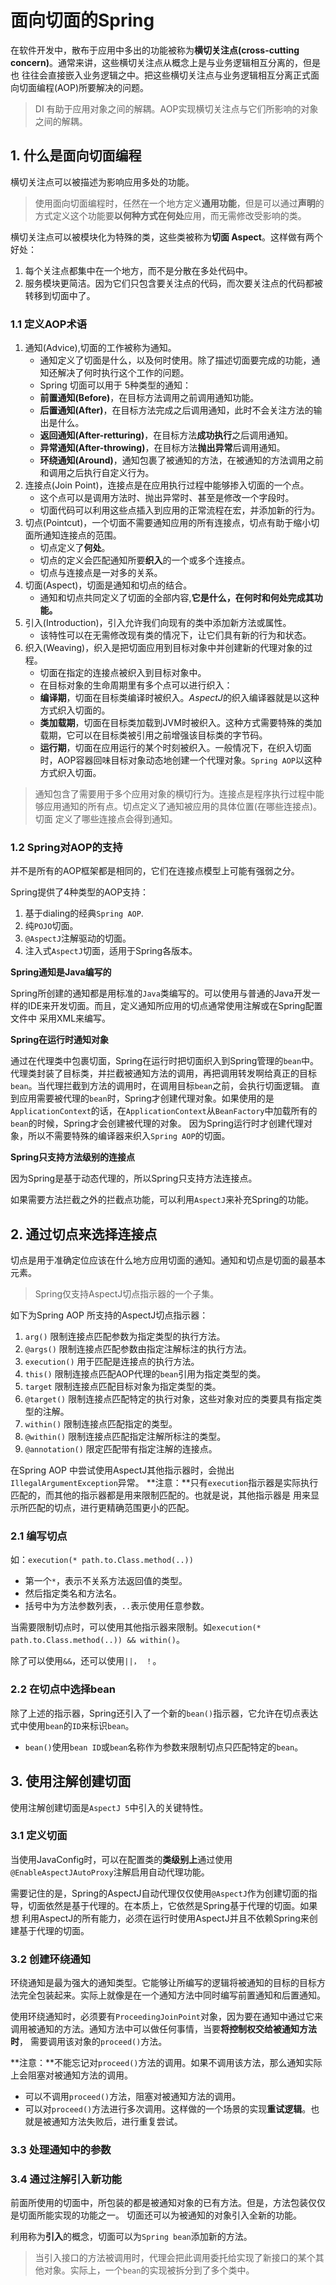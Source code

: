 # 面向切面的Spring

在软件开发中，散布于应用中多出的功能被称为**横切关注点(cross-cutting concern)**。通常来讲，这些横切关注点从概念上是与业务逻辑相互分离的，但是也
往往会直接嵌入业务逻辑之中。把这些横切关注点与业务逻辑相互分离正式面向切面编程(AOP)所要解决的问题。

> DI 有助于应用对象之间的解耦。AOP实现横切关注点与它们所影响的对象之间的解耦。

## 1. 什么是面向切面编程

横切关注点可以被描述为影响应用多处的功能。

> 使用面向切面编程时，任然在一个地方定义**通用功能**，但是可以通过**声明**的方式定义这个功能要**以何种方式在何处**应用，而无需修改受影响的类。

横切关注点可以被模块化为特殊的类，这些类被称为**切面 Aspect**。这样做有两个好处：
1. 每个关注点都集中在一个地方，而不是分散在多处代码中。
2. 服务模块更简洁。因为它们只包含要关注点的代码，而次要关注点的代码都被转移到切面中了。

### 1.1 定义AOP术语

1. 通知(Advice),切面的工作被称为通知。
    * 通知定义了切面是什么，以及何时使用。除了描述切面要完成的功能，通知还解决了何时执行这个工作的问题。
    * Spring 切面可以用于 5种类型的通知：
    * **前置通知(Before)**，在目标方法调用之前调用通知功能。
    * **后置通知(After)**，在目标方法完成之后调用通知，此时不会关注方法的输出是什么。
    * **返回通知(After-retturing)**，在目标方法**成功执行**之后调用通知。
    * **异常通知(After-throwing)**，在目标方法**抛出异常**后调用通知。
    * **环绕通知(Around)**，通知包裹了被通知的方法，在被通知的方法调用之前和调用之后执行自定义行为。
2. 连接点(Join Point)，连接点是在应用执行过程中能够掺入切面的一个点。
    * 这个点可以是调用方法时、抛出异常时、甚至是修改一个字段时。
    * 切面代码可以利用这些点插入到应用的正常流程在宏，并添加新的行为。
3. 切点(Pointcut)，一个切面不需要通知应用的所有连接点，切点有助于缩小切面所通知连接点的范围。
    * 切点定义了**何处**。
    * 切点的定义会匹配通知所要**织入**的一个或多个连接点。
    * 切点与连接点是一对多的关系。
4. 切面(Aspect)，切面是通知和切点的结合。
    * 通知和切点共同定义了切面的全部内容,**它是什么，在何时和何处完成其功能。**
5. 引入(Introduction)，引入允许我们向现有的类中添加新方法或属性。
    * 该特性可以在无需修改现有类的情况下，让它们具有新的行为和状态。
6. 织入(Weaving)，织入是把切面应用到目标对象中并创建新的代理对象的过程。
    * 切面在指定的连接点被织入到目标对象中。
    * 在目标对象的生命周期里有多个点可以进行织入：
    * **编译期**，切面在目标类编译时被织入。*AspectJ*的织入编译器就是以这种方式织入切面的。
    * **类加载期**，切面在目标类加载到JVM时被织入。这种方式需要特殊的类加载期，它可以在目标类被引用之前增强该目标类的字节码。
    * **运行期**，切面在应用运行的某个时刻被织入。一般情况下，在织入切面时，AOP容器回味目标对象动态地创建一个代理对象。`Spring AOP`以这种方式织入切面。
    
> 通知包含了需要用于多个应用对象的横切行为。连接点是程序执行过程中能够应用通知的所有点。切点定义了通知被应用的具体位置(在哪些连接点)。切面
定义了哪些连接点会得到通知。

### 1.2 Spring对AOP的支持

并不是所有的AOP框架都是相同的，它们在连接点模型上可能有强弱之分。

Spring提供了4种类型的AOP支持：
1. 基于dialing的经典`Spring AOP`.
2. 纯`POJO`切面。
3. `@AspectJ`注解驱动的切面。
4. 注入式`AspectJ`切面，适用于Spring各版本。

**Spring通知是Java编写的**

Spring所创建的通知都是用标准的`Java`类编写的。可以使用与普通的Java开发一样的IDE来开发切面。而且，定义通知所应用的切点通常使用注解或在Spring配置文件中
采用XML来编写。

**Spring在运行时通知对象**

通过在代理类中包裹切面，Spring在运行时把切面织入到Spring管理的`bean`中。
代理类封装了目标类，并拦截被通知方法的调用，再把调用转发啊给真正的目标`bean`。当代理拦截到方法的调用时，在调用目标`bean`之前，会执行切面逻辑。
直到应用需要被代理的`bean`时，Spring才创建代理对象。如果使用的是`ApplicationContext`的话，在`ApplicationContext`从`BeanFactory`中加载所有的
`bean`的时候，Spring才会创建被代理的对象。
因为Spring运行时才创建代理对象，所以不需要特殊的编译器来织入`Spring AOP`的切面。

**Spring只支持方法级别的连接点**

因为Spring是基于动态代理的，所以Spring只支持方法连接点。

如果需要方法拦截之外的拦截点功能，可以利用`AspectJ`来补充Spring的功能。

## 2. 通过切点来选择连接点

切点是用于准确定位应该在什么地方应用切面的通知。通知和切点是切面的最基本元素。

> Spring仅支持AspectJ切点指示器的一个子集。

如下为Spring AOP 所支持的AspectJ切点指示器：
1. `arg()` 限制连接点匹配参数为指定类型的执行方法。
2. `@args()` 限制连接点匹配参数由指定注解标注的执行方法。
3. `execution()` 用于匹配是连接点的执行方法。
4. `this()` 限制连接点匹配AOP代理的`bean`引用为指定类型的类。
5. `target` 限制连接点匹配目标对象为指定类型的类。
6. `@target()` 限制连接点匹配特定的执行对象，这些对象对应的类要具有指定类型的注解。
7. `within()` 限制连接点匹配指定的类型。
8. `@within()` 限制连接点匹配指定注解所标注的类型。
9. `@annotation()` 限定匹配带有指定注解的连接点。

在Spring AOP 中尝试使用AspectJ其他指示器时，会抛出`IllegalArgumentException`异常。
**注意：**只有`execution`指示器是实际执行匹配的，而其他的指示器都是用来限制匹配的。也就是说，其他指示器是 用来显示所匹配的切点，进行更精确范围更小的匹配。

### 2.1 编写切点

如：`execution(* path.to.Class.method(..))`
* 第一个`*`，表示不关系方法返回值的类型。
* 然后指定类名和方法名。
* 括号中为方法参数列表，`..`表示使用任意参数。

当需要限制切点时，可以使用其他指示器来限制。如`execution(* path.to.Class.method(..)) && within()`。

除了可以使用`&&`，还可以使用`||， ！`。

### 2.2 在切点中选择bean

除了上述的指示器，Spring还引入了一个新的`bean()`指示器，它允许在切点表达式中使用`bean`的`ID`来标识`bean`。
* `bean()`使用`bean ID`或`bean`名称作为参数来限制切点只匹配特定的`bean`。

## 3. 使用注解创建切面

使用注解创建切面是`AspectJ 5`中引入的关键特性。

### 3.1 定义切面

当使用JavaConfig时，可以在配置类的**类级别上**通过使用`@EnableAspectJAutoProxy`注解启用自动代理功能。

需要记住的是，Spring的AspectJ自动代理仅仅使用`@AspectJ`作为创建切面的指导，切面依然是基于代理的。在本质上，它依然是Spring基于代理的切面。如果想
利用AspectJ的所有能力，必须在运行时使用AspectJ并且不依赖Spring来创建基于代理的切面。

### 3.2 创建环绕通知

环绕通知是最为强大的通知类型。它能够让所编写的逻辑将被通知的目标的目标方法完全包装起来。实际上就像是在一个通知方法中同时编写前置通知和后置通知。

使用环绕通知时，必须要有`ProceedingJoinPoint`对象，因为要在通知中通过它来调用被通知的方法。通知方法中可以做任何事情，当要**将控制权交给被通知方法时**，
需要调用该对象的`proceed()`方法。

**注意：**不能忘记对`proceed()`方法的调用。如果不调用该方法，那么通知实际上会阻塞对被通知方法的调用。
* 可以不调用`proceed()`方法，阻塞对被通知方法的调用。
* 可以对`proceed()`方法进行多次调用。这样做的一个场景的实现**重试逻辑**。也就是被通知方法失败后，进行重复尝试。

### 3.3 处理通知中的参数

### 3.4 通过注解引入新功能

前面所使用的切面中，所包装的都是被通知对象的已有方法。但是，方法包装仅仅是切面所能实现的功能之一。
切面还可以为被通知的对象引入全新的功能。

利用称为**引入**的概念，切面可以为`Spring bean`添加新的方法。

> 当引入接口的方法被调用时，代理会把此调用委托给实现了新接口的某个其他对象。实际上，一个`bean`的实现被拆分到了多个类中。